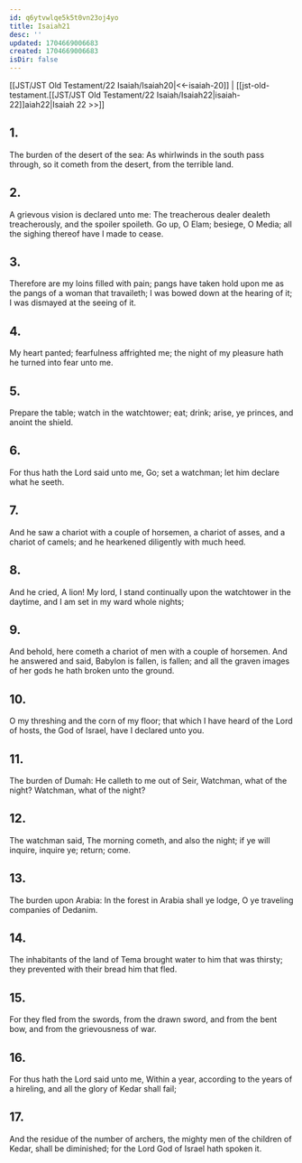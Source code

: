 ```yaml
---
id: q6ytvwlqe5k5t0vn23oj4yo
title: Isaiah21
desc: ''
updated: 1704669006683
created: 1704669006683
isDir: false
---
```

[[JST/JST Old Testament/22 Isaiah/Isaiah20|<<-isaiah-20]] | [[jst-old-testament.[[JST/JST Old Testament/22 Isaiah/Isaiah22|isaiah-22]]aiah22|Isaiah 22 >>]]
## 1.
The burden of the desert of the sea: As whirlwinds in the south pass through, so it cometh from the desert, from the terrible land.
## 2.
A grievous vision is declared unto me: The treacherous dealer dealeth treacherously, and the spoiler spoileth. Go up, O Elam; besiege, O Media; all the sighing thereof have I made to cease.
## 3.
Therefore are my loins filled with pain; pangs have taken hold upon me as the pangs of a woman that travaileth; I was bowed down at the hearing of it; I was dismayed at the seeing of it.
## 4.
My heart panted; fearfulness affrighted me; the night of my pleasure hath he turned into fear unto me.
## 5.
Prepare the table; watch in the watchtower; eat; drink; arise, ye princes, and anoint the shield.
## 6.
For thus hath the Lord said unto me, Go; set a watchman; let him declare what he seeth.
## 7.
And he saw a chariot with a couple of horsemen, a chariot of asses, and a chariot of camels; and he hearkened diligently with much heed.
## 8.
And he cried, A lion! My lord, I stand continually upon the watchtower in the daytime, and I am set in my ward whole nights;
## 9.
And behold, here cometh a chariot of men with a couple of horsemen. And he answered and said, Babylon is fallen, is fallen; and all the graven images of her gods he hath broken unto the ground.
## 10.
O my threshing and the corn of my floor; that which I have heard of the Lord of hosts, the God of Israel, have I declared unto you.
## 11.
The burden of Dumah: He calleth to me out of Seir, Watchman, what of the night? Watchman, what of the night?
## 12.
The watchman said, The morning cometh, and also the night; if ye will inquire, inquire ye; return; come.
## 13.
The burden upon Arabia: In the forest in Arabia shall ye lodge, O ye traveling companies of Dedanim.
## 14.
The inhabitants of the land of Tema brought water to him that was thirsty; they prevented with their bread him that fled.
## 15.
For they fled from the swords, from the drawn sword, and from the bent bow, and from the grievousness of war.
## 16.
For thus hath the Lord said unto me, Within a year, according to the years of a hireling, and all the glory of Kedar shall fail;
## 17.
And the residue of the number of archers, the mighty men of the children of Kedar, shall be diminished; for the Lord God of Israel hath spoken it.


